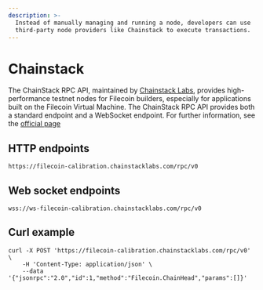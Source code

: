 ```yaml
---
description: >-
  Instead of manually managing and running a node, developers can use
  third-party node providers like Chainstack to execute transactions.
---
```


# Chainstack

The ChainStack RPC API, maintained by [Chainstack Labs](https://chainstack.com/), provides high-performance testnet nodes for Filecoin builders, especially for applications built on the Filecoin Virtual Machine. The ChainStack RPC API provides both a standard endpoint and a WebSocket endpoint. For further information, see the [official page](https://chainstack.com/labs/#filecoin)

## HTTP endpoints

```plaintext
https://filecoin-calibration.chainstacklabs.com/rpc/v0
```

## Web socket endpoints

```plaintext
wss://ws-filecoin-calibration.chainstacklabs.com/rpc/v0
```

## Curl example

```shell
curl -X POST 'https://filecoin-calibration.chainstacklabs.com/rpc/v0' \
    -H 'Content-Type: application/json' \
    --data '{"jsonrpc":"2.0","id":1,"method":"Filecoin.ChainHead","params":[]}'
```
